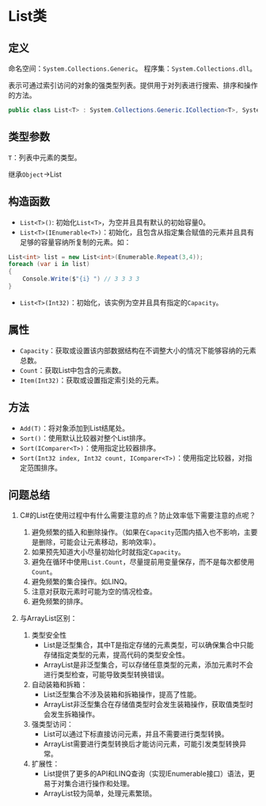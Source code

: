 # List<T>类

## 定义

命名空间：`System.Collections.Generic`。
程序集：`System.Collections.dll`。

表示可通过索引访问的对象的强类型列表。提供用于对列表进行搜索、排序和操作的方法。

```c#
public class List<T> : System.Collections.Generic.ICollection<T>, System.Collections.Generic.IEnumerable<T>, System.Collections.Generic.IList<T>, System.Collections.Generic.IReadOnlyCollection<T>, System.Collections.Generic.IReadOnlyList<T>, System.Collections.IList
```

## 类型参数

`T`：列表中元素的类型。

继承`Object`->List<T>

## 构造函数

- `List<T>()`: 初始化`List<T>`，为空并且具有默认的初始容量0。
- `List<T>(IEnumerable<T>)`：初始化，且包含从指定集合赋值的元素并且具有足够的容量容纳所复制的元素。如：
```c#
List<int> list = new List<int>(Enumerable.Repeat(3,4));
foreach (var i in list)
{
    Console.Write($"{i} ") // 3 3 3 3
}
```
- `List<T>(Int32)`：初始化，该实例为空并且具有指定的`Capacity`。

## 属性

- `Capacity`：获取或设置该内部数据结构在不调整大小的情况下能够容纳的元素总数。
- `Count`：获取List中包含的元素数。
- `Item(Int32)`：获取或设置指定索引处的元素。

## 方法

- `Add(T)`：将对象添加到List结尾处。
- `Sort()`：使用默认比较器对整个List排序。
- `Sort(IComparer<T>)`：使用指定比较器排序。
- `Sort(Int32 index, Int32 count, IComparer<T>)`：使用指定比较器，对指定范围排序。



## 问题总结

1. C#的List在使用过程中有什么需要注意的点？防止效率低下需要注意的点呢？
    1. 避免频繁的插入和删除操作。（如果在`Capacity`范围内插入也不影响，主要是删除，可能会让元素移动，影响效率）。
    2. 如果预先知道大小尽量初始化时就指定`Capacity`。
    3. 避免在循环中使用`List.Count`，尽量提前用变量保存，而不是每次都使用`Count`。
    4. 避免频繁的集合操作。如LINQ。
    5. 注意对获取元素时可能为空的情况检查。
    6. 避免频繁的排序。

2. 与ArrayList区别：
    1. 类型安全性
        - List是泛型集合，其中T是指定存储的元素类型，可以确保集合中只能存储指定类型的元素，提高代码的类型安全性。
        - ArrayList是非泛型集合，可以存储任意类型的元素，添加元素时不会进行类型检查，可能导致类型转换错误。
    2. 自动装箱和拆箱：
        - List泛型集合不涉及装箱和拆箱操作，提高了性能。
        - ArrayList非泛型集合在存储值类型时会发生装箱操作，获取值类型时会发生拆箱操作。
    3. 强类型访问：
        - List可以通过下标直接访问元素，并且不需要进行类型转换。
        - ArrayList需要进行类型转换后才能访问元素，可能引发类型转换异常。
    4. 扩展性：
        - List提供了更多的API和LINQ查询（实现IEnumerable<T>接口）语法，更易于对集合进行操作和处理。
        - ArrayList较为简单，处理元素繁琐。